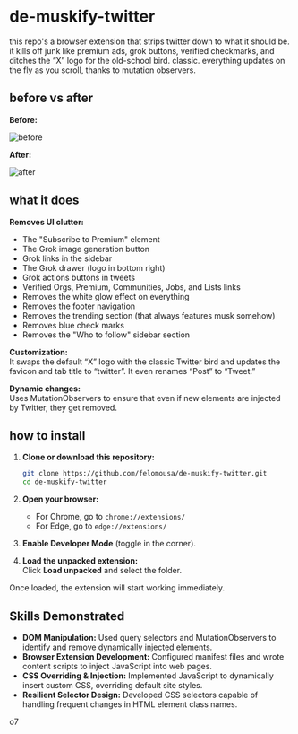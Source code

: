 # de-muskify-twitter

this repo's a browser extension that strips twitter down to what it should be. it kills off junk like premium ads, grok buttons, verified checkmarks, and ditches the “X” logo for the old-school bird. classic. everything updates on the fly as you scroll, thanks to mutation observers.

## before vs after

**Before:**

![before](https://github.com/user-attachments/assets/857b6be5-db7e-4116-8592-e061902db7a6)

**After:**

![after](https://github.com/user-attachments/assets/22b2ab39-c7fc-41c5-b7f5-dc17534d615f)

## what it does

**Removes UI clutter:**
- The "Subscribe to Premium" element  
- The Grok image generation button  
- Grok links in the sidebar  
- The Grok drawer (logo in bottom right)  
- Grok actions buttons in tweets  
- Verified Orgs, Premium, Communities, Jobs, and Lists links  
- Removes the white glow effect on everything  
- Removes the footer navigation  
- Removes the trending section (that always features musk somehow)
- Removes blue check marks  
- Removes the "Who to follow" sidebar section  

**Customization:**  
  It swaps the default “X” logo with the classic Twitter bird and updates the favicon and tab title to “twitter”. It even renames “Post” to “Tweet.”

**Dynamic changes:**  
  Uses MutationObservers to ensure that even if new elements are injected by Twitter, they get removed.

## how to install

1. **Clone or download this repository:**

   ```bash
   git clone https://github.com/felomousa/de-muskify-twitter.git
   cd de-muskify-twitter
   ```

2. **Open your browser:**

   - For Chrome, go to `chrome://extensions/`  
   - For Edge, go to `edge://extensions/`

3. **Enable Developer Mode** (toggle in the corner).

4. **Load the unpacked extension:**  
   Click **Load unpacked** and select the folder.

Once loaded, the extension will start working immediately.

## Skills Demonstrated

- **DOM Manipulation:** Used query selectors and MutationObservers to identify and remove dynamically injected elements.
- **Browser Extension Development:** Configured manifest files and wrote content scripts to inject JavaScript into web pages.
- **CSS Overriding & Injection:** Implemented JavaScript to dynamically insert custom CSS, overriding default site styles.
- **Resilient Selector Design:** Developed CSS selectors capable of handling frequent changes in HTML element class names.

o7
